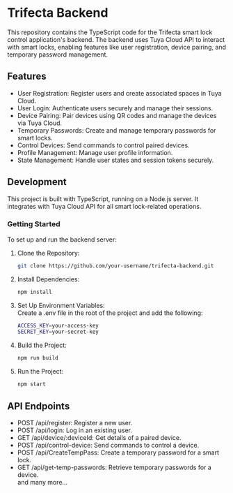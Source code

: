 # Trifecta Backend

This repository contains the TypeScript code for the Trifecta smart lock control application's backend. The backend uses Tuya Cloud API to interact with smart locks, enabling features like user registration, device pairing, and temporary password management.

## Features

- User Registration: Register users and create associated spaces in Tuya Cloud.
- User Login: Authenticate users securely and manage their sessions.
- Device Pairing: Pair devices using QR codes and manage the devices via Tuya Cloud.
- Temporary Passwords: Create and manage temporary passwords for smart locks.
- Control Devices: Send commands to control paired devices.
- Profile Management: Manage user profile information.
- State Management: Handle user states and session tokens securely.

## Development

This project is built with TypeScript, running on a Node.js server. It integrates with Tuya Cloud API for all smart lock-related operations.

### Getting Started

To set up and run the backend server:

1. Clone the Repository:
   ```bash
   git clone https://github.com/your-username/trifecta-backend.git
   ```
2. Install Dependencies:
    ```bash
    npm install
    ```
3. Set Up Environment Variables:<br>
Create a .env file in the root of the project and add the following:
    ```bash
    ACCESS_KEY=your-access-key
    SECRET_KEY=your-secret-key
    ```
4. Build the Project:
   ```bash
   npm run build
   ```
5. Run the Project:
   ```bash
   npm start
   ```


## API Endpoints
<ul>
  <li>POST /api/register: Register a new user.</li>
  <li>POST /api/login: Log in an existing user.</li>
  <li>GET /api/device/:deviceId: Get details of a paired device.</li>
  <li>POST /api/control-device: Send commands to control a device.</li>
  <li>POST /api/CreateTempPass: Create a temporary password for a smart lock.</li>
  <li>GET /api/get-temp-passwords: Retrieve temporary passwords for a device.</li>
  and many more...
</ul>
